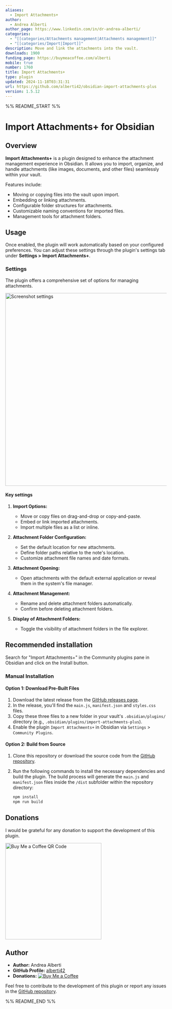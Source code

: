 ```yaml
---
aliases:
  - Import Attachments+
author:
  - Andrea Alberti
author_page: https://www.linkedin.com/in/dr-andrea-alberti/
categories:
  - "[[categories/Attachments management|Attachments management]]"
  - "[[categories/Import|Import]]"
description: Move and link the attachments into the vault.
downloads: 1900
funding_page: https://buymeacoffee.com/alberti
mobile: true
number: 1760
title: Import Attachments+
type: plugin
updated: 2024-11-18T03:31:31
url: https://github.com/alberti42/obsidian-import-attachments-plus
version: 1.5.12
---
```


%% README_START %%

# Import Attachments+ for Obsidian

## Overview
**Import Attachments+** is a plugin designed to enhance the attachment management experience in Obsidian. It allows you to import, organize, and handle attachments (like images, documents, and other files) seamlessly within your vault. 

Features include:
- Moving or copying files into the vault upon import.
- Embedding or linking attachments.
- Configurable folder structures for attachments.
- Customizable naming conventions for imported files.
- Management tools for attachment folders.

## Usage
Once enabled, the plugin will work automatically based on your configured preferences. You can adjust these settings through the plugin's settings tab under **Settings > Import Attachments+**.

### Settings
The plugin offers a comprehensive set of options for managing attachments.

<div align="left">
    <img src="https://raw.githubusercontent.com/alberti42/obsidian-import-attachments-plus/HEAD/docs/images/screenshot.png" width=600 alt="Screenshot settings"/>
</div>

#### Key settings

1. **Import Options:**
   - Move or copy files on drag-and-drop or copy-and-paste.
   - Embed or link imported attachments.
   - Import multiple files as a list or inline.

2. **Attachment Folder Configuration:**
   - Set the default location for new attachments.
   - Define folder paths relative to the note's location.
   - Customize attachment file names and date formats.

3. **Attachment Opening:**
   - Open attachments with the default external application or reveal them in the system's file manager.

4. **Attachment Management:**
   - Rename and delete attachment folders automatically.
   - Confirm before deleting attachment folders.

5. **Display of Attachment Folders:**
   - Toggle the visibility of attachment folders in the file explorer.

## Recommended installation

Search for "Import Attachments+" in the Community plugins pane in Obsidian and click on the Install button. 

### Manual Installation

#### Option 1: Download Pre-Built Files

1. Download the latest release from the [GitHub releases page](https://github.com/alberti42/obsidian-import-attachments-plus/releases).
2. In the release, you'll find the `main.js`, `manifest.json` and `styles.css` files.
3. Copy these three files to a new folder in your vault's `.obsidian/plugins/` directory (e.g., `.obsidian/plugins/import-attachments-plus`).
4. Enable the plugin `Import Attachments+` in Obsidian via `Settings` > `Community Plugins`.

#### Option 2: Build from Source

1. Clone this repository or download the source code from the [GitHub repository](https://github.com/alberti42/obsidian-import-attachments-plus).
2. Run the following commands to install the necessary dependencies and build the plugin. The build process will generate the `main.js` and `manifest.json` files inside the `/dist` subfolder within the repository directory:

	```bash
   npm install
   npm run build
	```
 
## Donations
I would be grateful for any donation to support the development of this plugin.

[<img src="https://raw.githubusercontent.com/alberti42/obsidian-import-attachments-plus/HEAD/docs/images/buy_me_coffee.png" width=300 alt="Buy Me a Coffee QR Code"/>](https://buymeacoffee.com/alberti)

## Author
- **Author:** Andrea Alberti
- **GitHub Profile:** [alberti42](https://github.com/alberti42)
- **Donations:** [![Buy Me a Coffee](https://img.shields.io/badge/Donate-Buy%20Me%20a%20Coffee-orange)](https://buymeacoffee.com/alberti)

Feel free to contribute to the development of this plugin or report any issues in the [GitHub repository](https://github.com/alberti42/import-attachments-plus/issues).


%% README_END %%